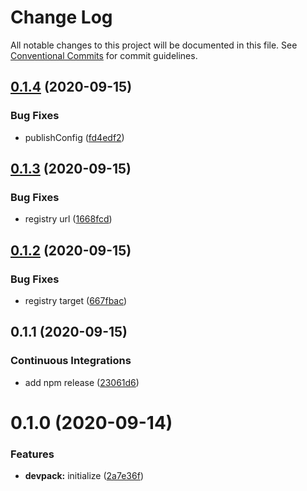 # Change Log

All notable changes to this project will be documented in this file.
See [Conventional Commits](https://conventionalcommits.org) for commit guidelines.

<a name="0.1.4"></a>
## [0.1.4](https://github.com/Himenon/devpack/compare/@himenon/devpack@0.1.3...@himenon/devpack@0.1.4) (2020-09-15)


### Bug Fixes

* publishConfig ([fd4edf2](https://github.com/Himenon/devpack/commit/fd4edf2))





<a name="0.1.3"></a>
## [0.1.3](https://github.com/Himenon/devpack/compare/@himenon/devpack@0.1.2...@himenon/devpack@0.1.3) (2020-09-15)


### Bug Fixes

* registry url ([1668fcd](https://github.com/Himenon/devpack/commit/1668fcd))





<a name="0.1.2"></a>
## [0.1.2](https://github.com/Himenon/devpack/compare/@himenon/devpack@0.1.1...@himenon/devpack@0.1.2) (2020-09-15)


### Bug Fixes

* registry target ([667fbac](https://github.com/Himenon/devpack/commit/667fbac))





<a name="0.1.1"></a>
## 0.1.1 (2020-09-15)


### Continuous Integrations

* add npm release ([23061d6](https://github.com/Himenon/devpack/commit/23061d6))



<a name="0.1.0"></a>
# 0.1.0 (2020-09-14)


### Features

* **devpack:** initialize ([2a7e36f](https://github.com/Himenon/devpack/commit/2a7e36f))
